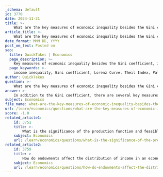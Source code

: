 ```yaml
---
_schema: default
id: 3770
date: 2024-11-21
title: >-
    What are the key measures of economic inequality besides the Gini coefficient?
article_title: >-
    What are the key measures of economic inequality besides the Gini coefficient?
date_format: MMM DD, YYYY
post_on_text: Posted on
seo:
  title: QuickTakes | Economics
  page_description: >-
    Key measures of economic inequality besides the Gini coefficient, including Lorenz Curve, Theil Index, Palma Ratio, Decile Ratios, Atkinson Index, and Head-Count Ratio, each providing unique insights into income distribution.
  page_keywords: >-
    income inequality, Gini coefficient, Lorenz Curve, Theil Index, Palma Ratio, Decile Ratios, Atkinson Index, Head-Count Ratio, economic measures, income distribution
author: QuickTakes
question: >-
    What are the key measures of economic inequality besides the Gini coefficient?
answer: >-
    In addition to the Gini coefficient, there are several key measures of economic inequality that provide different perspectives on income distribution. Here are some of the most commonly used alternatives:\n\n1. **Lorenz Curve**: This graphical representation shows the proportion of total income earned by cumulative percentages of the population. The further the Lorenz curve is from the line of perfect equality (a 45-degree line), the greater the level of inequality.\n\n2. **Theil Index**: This measure decomposes inequality into within-group and between-group components, allowing for a more nuanced understanding of income distribution. It is sensitive to changes in the tails of the income distribution, making it useful for analyzing extreme income disparities.\n\n3. **Palma Ratio**: This ratio compares the share of income of the top 10% of earners to the bottom 40%. It emphasizes the disparity between the richest and the poorest segments of the population, providing a clear picture of income concentration.\n\n4. **Decile Ratios**: These ratios compare the income of the top decile (10%) to that of the bottom decile. For example, the ratio of the income of the top 10% to the bottom 10% can highlight extreme income disparities.\n\n5. **Atkinson Index**: This measure allows for the incorporation of societal aversion to inequality. It can be adjusted to reflect different levels of inequality aversion, making it a flexible tool for policymakers.\n\n6. **Head-Count Ratio**: Often used in poverty measurement, this ratio indicates the proportion of the population living below a certain income threshold. While it primarily focuses on poverty, it can also provide insights into overall economic inequality.\n\nThese measures, along with the Gini coefficient, contribute to a comprehensive understanding of economic inequality, each highlighting different aspects of income distribution and its implications for society.
subject: Economics
file_name: what-are-the-key-measures-of-economic-inequality-besides-the-gini-coefficient.md
url: /learn/economics/questions/what-are-the-key-measures-of-economic-inequality-besides-the-gini-coefficient
score: -1.0
related_article1:
    id: 3751
    title: >-
        What is the significance of the production function and feasible frontier in institutional analysis?
    subject: Economics
    url: /learn/economics/questions/what-is-the-significance-of-the-production-function-and-feasible-frontier-in-institutional-analysis
related_article2:
    id: 3759
    title: >-
        How do endowments affect the distribution of income in an economy?
    subject: Economics
    url: /learn/economics/questions/how-do-endowments-affect-the-distribution-of-income-in-an-economy
---
```


&nbsp;